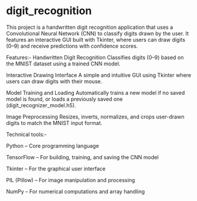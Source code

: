 # digit_recognition
This project is a handwritten digit recognition application that uses a Convolutional Neural Network (CNN) to classify digits drawn by the user. It features an interactive GUI built with Tkinter, where users can draw digits (0–9) and receive predictions with confidence scores.

Features:-
   Handwritten Digit Recognition
      Classifies digits (0–9) based on the MNIST dataset using a trained CNN model.
      
   Interactive Drawing Interface
      A simple and intuitive GUI using Tkinter where users can draw digits with their mouse.
      
   Model Training and Loading
      Automatically trains a new model if no saved model is found, or loads a previously saved one (digit_recognizer_model.h5).
      
   Image Preprocessing
      Resizes, inverts, normalizes, and crops user-drawn digits to match the MNIST input format.


Technical tools:-

Python – Core programming language

TensorFlow – For building, training, and saving the CNN model

Tkinter – For the graphical user interface

PIL (Pillow) – For image manipulation and processing

NumPy – For numerical computations and array handling
